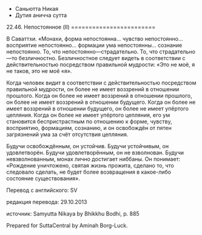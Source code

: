 









* Саньютта Никая
* Дутия аничча сутта


22\.46\. Непостоянное \(II\)
\=\=\=\=\=\=\=\=\=\=\=\=\=\=\=\=\=\=\=\=\=\=\=\=



В Саваттхи\. «Монахи, форма непостоянна… чувство непостоянно… восприятие непостоянно… формации ума непостоянны… сознание непостоянно\. То, что непостоянно—страдательно\. То, что страдательно—то безличностно\. Безличностное следует видеть в соответствии с действительностью посредством правильной мудрости: «Это не моё, я не таков, это не моё «я»\.


Когда человек видит в соответствии с действительностью посредством правильной мудрости, он более не имеет воззрений в отношении прошлого\. Когда он более не имеет воззрений в отношении прошлого, он более не имеет воззрений в отношении будущего\. Когда он более не имеет воззрений в отношении будущего, он более не имеет упёртого цепляния\. Когда он более не имеет упёртого цепляния, его ум становится беспристрастным по отношению к форме, чувству, восприятию, формациям, сознанию, и он освобождён от пятен загрязнений ума за счёт отсутствия цепляния\.


Будучи освобождённым, он устойчив\. Будучи устойчивым, он удовлетворён\. Будучи удовлетворённым, он не взволнован\. Будучи невзволнованным, монах лично достигает ниббаны\. Он понимает: «Рождение уничтожено, святая жизнь прожита, сделано то, что следовало сделать, не будет более возвращения в какое\-либо состояние существования»\.



Перевод с английского: SV


редакция перевода: 29\.10\.2013


источник: Samyutta Nikaya by Bhikkhu Bodhi, p\. 885


Prepared for SuttaCentral by Aminah Borg\-Luck\.






